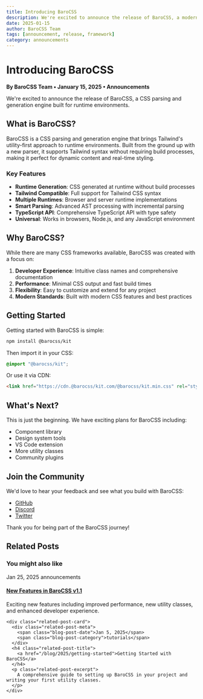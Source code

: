 ```yaml
---
title: Introducing BaroCSS
description: We're excited to announce the release of BaroCSS, a modern utility-first CSS framework built for the next generation of web development.
date: 2025-01-15
author: BaroCSS Team
tags: [announcement, release, framework]
category: announcements
---
```


# Introducing BaroCSS

**By BaroCSS Team • January 15, 2025 • Announcements**

We're excited to announce the release of BaroCSS, a CSS parsing and generation engine built for runtime environments.

## What is BaroCSS?

BaroCSS is a CSS parsing and generation engine that brings Tailwind's utility-first approach to runtime environments. Built from the ground up with a new parser, it supports Tailwind syntax without requiring build processes, making it perfect for dynamic content and real-time styling.

### Key Features

- **Runtime Generation**: CSS generated at runtime without build processes
- **Tailwind Compatible**: Full support for Tailwind CSS syntax
- **Multiple Runtimes**: Browser and server runtime implementations
- **Smart Parsing**: Advanced AST processing with incremental parsing
- **TypeScript API**: Comprehensive TypeScript API with type safety
- **Universal**: Works in browsers, Node.js, and any JavaScript environment

## Why BaroCSS?

While there are many CSS frameworks available, BaroCSS was created with a focus on:

1. **Developer Experience**: Intuitive class names and comprehensive documentation
2. **Performance**: Minimal CSS output and fast build times
3. **Flexibility**: Easy to customize and extend for any project
4. **Modern Standards**: Built with modern CSS features and best practices

## Getting Started

Getting started with BaroCSS is simple:

```bash
npm install @barocss/kit
```

Then import it in your CSS:

```css
@import "@barocss/kit";
```

Or use it via CDN:

```html
<link href="https://cdn.@barocss/kit.com/@barocss/kit.min.css" rel="stylesheet">
```

## What's Next?

This is just the beginning. We have exciting plans for BaroCSS including:

- Component library
- Design system tools
- VS Code extension
- More utility classes
- Community plugins

## Join the Community

We'd love to hear your feedback and see what you build with BaroCSS:

- [GitHub](https://github.com/@barocss/kit/@barocss/kit)
- [Discord](https://discord.gg/@barocss/kit)
- [Twitter](https://twitter.com/@barocss/kit)

Thank you for being part of the BaroCSS journey!

## Related Posts

<div class="related-posts">
  <h3>You might also like</h3>
  <div class="related-posts-grid">
    <div class="related-post-card">
      <div class="related-post-meta">
        <span class="blog-post-date">Jan 25, 2025</span>
        <span class="blog-post-category">announcements</span>
      </div>
      <h4 class="related-post-title">
        <a href="/blog/2025/new-features-announcement">New Features in BaroCSS v1.1</a>
      </h4>
      <p class="related-post-excerpt">
        Exciting new features including improved performance, new utility classes, and enhanced developer experience.
      </p>
    </div>
    
    <div class="related-post-card">
      <div class="related-post-meta">
        <span class="blog-post-date">Jan 5, 2025</span>
        <span class="blog-post-category">tutorials</span>
      </div>
      <h4 class="related-post-title">
        <a href="/blog/2025/getting-started">Getting Started with BaroCSS</a>
      </h4>
      <p class="related-post-excerpt">
        A comprehensive guide to setting up BaroCSS in your project and writing your first utility classes.
      </p>
    </div>
  </div>
</div>
